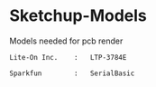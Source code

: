 # Sketchup-Models
Models needed for pcb render

```
Lite-On Inc.	:	LTP-3784E

Sparkfun		:	SerialBasic	
```
